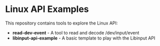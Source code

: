 # Linux API Examples

This repository contains tools to explore the Linux API:

* **read-dev-event** - A tool to read and decode /dev/input/event
* **libinput-api-example** - A basic template to play with the Libinput API
